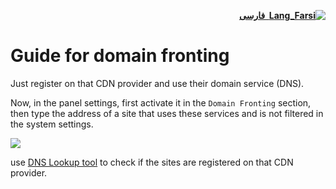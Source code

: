 <div dir="rtl">

[**![Lang_Farsi](https://user-images.githubusercontent.com/125398461/234186932-52f1fa82-52c6-417f-8b37-08fe9250a55f.png) &nbsp;فارسی**](https://github.com/hiddify/hiddify-config/wiki/%D8%A7%D8%B3%D8%AA%D9%81%D8%A7%D8%AF%D9%87-%D8%A7%D8%B2-%D8%AF%D8%A7%D9%85%DB%8C%D9%86-%D9%81%D8%B1%D8%A7%D9%86%D8%AA%DB%8C%D9%86%DA%AF)

</div>


# Guide for domain fronting
Just register on that CDN provider and use their domain service (DNS).


Now, in the panel settings, first activate it in the `Domain Fronting` section, then type the address of a site that uses these services and is not filtered in the system settings.

![](https://user-images.githubusercontent.com/125398461/235920458-347bd6d4-b0b7-4bd6-9b67-6c491ea36ecf.png)


use [DNS Lookup tool](https://dns-lookup.com) to check if the sites are registered on that CDN provider.